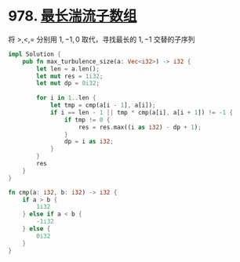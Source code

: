 # 978. [最长湍流子数组](https://leetcode-cn.com/problems/longest-turbulent-subarray/)

将 $>, <, =$ 分别用 $1, -1, 0$ 取代，寻找最长的 $1, -1$ 交替的子序列

```rust
impl Solution {
    pub fn max_turbulence_size(a: Vec<i32>) -> i32 {
        let len = a.len();
        let mut res = 1i32;
        let mut dp = 0i32;
        
        for i in 1..len {
            let tmp = cmp(a[i - 1], a[i]);
            if i == len - 1 || tmp * cmp(a[i], a[i + 1]) != -1 {
                if tmp != 0 {
                    res = res.max((i as i32) - dp + 1);
                }
                dp = i as i32;
            }
        }
        res
    }
}

fn cmp(a: i32, b: i32) -> i32 {
    if a > b {
        1i32
    } else if a < b {
        -1i32
    } else {
        0i32
    }
}
```

